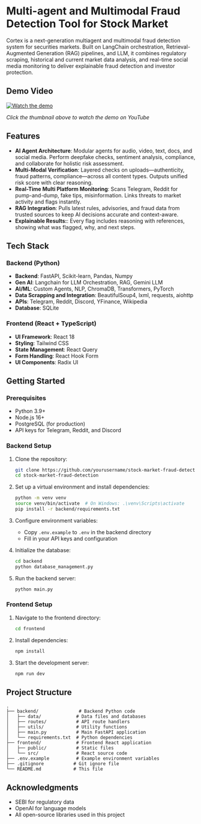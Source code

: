 # Multi-agent and Multimodal Fraud Detection Tool for Stock Market

Cortex is a next-generation multiagent and multimodal fraud detection system for securities markets. Built on LangChain orchestration, Retrieval-Augmented Generation (RAG) pipelines, and  LLM, it combines regulatory scraping, historical and current market data analysis, and real-time social media monitoring to deliver explainable fraud detection and investor protection.

## Demo Video

[![Watch the demo](https://img.youtube.com/vi/Q-WyjknTGEU/maxresdefault.jpg)](https://www.youtube.com/watch?v=Q-WyjknTGEU)

*Click the thumbnail above to watch the demo on YouTube*

## Features

- **AI Agent Architecture**: Modular agents for audio, video, text, docs, and social media. Perform deepfake checks, sentiment analysis, compliance, and collaborate for holistic risk assessment.
- **Multi-Modal Verification**: Layered checks on uploads—authenticity, fraud patterns, compliance—across all content types. Outputs unified risk score with clear reasoning.
- **Real-Time Multi Platform Monitoring**: Scans Telegram, Reddit for pump-and-dump, fake tips, misinformation. Links threats to market activity and flags instantly.
- **RAG Integration**: Pulls latest rules, advisories, and fraud data from trusted sources to keep AI decisions accurate and context-aware.
- **Explainable Results:**: Every flag includes reasoning with references, showing what was flagged, why, and next steps.

## Tech Stack

### Backend (Python)
- **Backend**: FastAPI, Scikit-learn, Pandas, Numpy
- **Gen AI**: Langchain for LLM Orchestration, RAG, Gemini LLM
- **AI/ML**: Custom Agents, NLP, ChromaDB, Transformers, PyTorch
- **Data Scrapping and Integration**: BeautifulSoup4, lxml, requests, aiohttp
- **APIs**: Telegram, Reddit, Discord, YFinance, Wikipedia
- **Database**: SQLite

### Frontend (React + TypeScript)
- **UI Framework**: React 18
- **Styling**: Tailwind CSS
- **State Management**: React Query
- **Form Handling**: React Hook Form
- **UI Components**: Radix UI

## Getting Started

### Prerequisites

- Python 3.9+
- Node.js 16+
- PostgreSQL (for production)
- API keys for Telegram, Reddit, and Discord

### Backend Setup

1. Clone the repository:
   ```bash
   git clone https://github.com/yourusername/stock-market-fraud-detection.git
   cd stock-market-fraud-detection
   ```

2. Set up a virtual environment and install dependencies:
   ```bash
   python -m venv venv
   source venv/bin/activate  # On Windows: .\venv\Scripts\activate
   pip install -r backend/requirements.txt
   ```

3. Configure environment variables:
   - Copy `.env.example` to `.env` in the backend directory
   - Fill in your API keys and configuration

4. Initialize the database:
   ```bash
   cd backend
   python database_management.py
   ```

5. Run the backend server:
   ```bash
   python main.py
   ```

### Frontend Setup

1. Navigate to the frontend directory:
   ```bash
   cd frontend
   ```

2. Install dependencies:
   ```bash
   npm install
   ```

3. Start the development server:
   ```bash
   npm run dev
   ```

## Project Structure

```
.
├── backend/               # Backend Python code
│   ├── data/             # Data files and databases
│   ├── routes/           # API route handlers
│   ├── utils/            # Utility functions
│   ├── main.py           # Main FastAPI application
│   └── requirements.txt  # Python dependencies
├── frontend/             # Frontend React application
│   ├── public/           # Static files
│   └── src/              # React source code
├── .env.example          # Example environment variables
├── .gitignore           # Git ignore file
└── README.md            # This file
```

## Acknowledgments

- SEBI for regulatory data
- OpenAI for language models
- All open-source libraries used in this project

